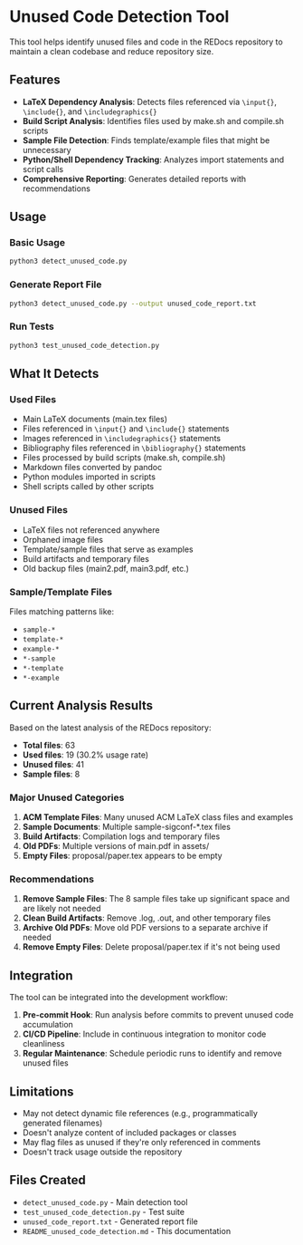 # Unused Code Detection Tool

This tool helps identify unused files and code in the REDocs repository to maintain a clean codebase and reduce repository size.

## Features

- **LaTeX Dependency Analysis**: Detects files referenced via `\input{}`, `\include{}`, and `\includegraphics{}`
- **Build Script Analysis**: Identifies files used by make.sh and compile.sh scripts
- **Sample File Detection**: Finds template/example files that might be unnecessary
- **Python/Shell Dependency Tracking**: Analyzes import statements and script calls
- **Comprehensive Reporting**: Generates detailed reports with recommendations

## Usage

### Basic Usage

```bash
python3 detect_unused_code.py
```

### Generate Report File

```bash
python3 detect_unused_code.py --output unused_code_report.txt
```

### Run Tests

```bash
python3 test_unused_code_detection.py
```

## What It Detects

### Used Files
- Main LaTeX documents (main.tex files)
- Files referenced in `\input{}` and `\include{}` statements
- Images referenced in `\includegraphics{}` statements
- Bibliography files referenced in `\bibliography{}` statements
- Files processed by build scripts (make.sh, compile.sh)
- Markdown files converted by pandoc
- Python modules imported in scripts
- Shell scripts called by other scripts

### Unused Files
- LaTeX files not referenced anywhere
- Orphaned image files
- Template/sample files that serve as examples
- Build artifacts and temporary files
- Old backup files (main2.pdf, main3.pdf, etc.)

### Sample/Template Files
Files matching patterns like:
- `sample-*`
- `template-*`
- `example-*`
- `*-sample`
- `*-template`
- `*-example`

## Current Analysis Results

Based on the latest analysis of the REDocs repository:

- **Total files**: 63
- **Used files**: 19 (30.2% usage rate)
- **Unused files**: 41
- **Sample files**: 8

### Major Unused Categories

1. **ACM Template Files**: Many unused ACM LaTeX class files and examples
2. **Sample Documents**: Multiple sample-sigconf-*.tex files
3. **Build Artifacts**: Compilation logs and temporary files
4. **Old PDFs**: Multiple versions of main.pdf in assets/
5. **Empty Files**: proposal/paper.tex appears to be empty

### Recommendations

1. **Remove Sample Files**: The 8 sample files take up significant space and are likely not needed
2. **Clean Build Artifacts**: Remove .log, .out, and other temporary files
3. **Archive Old PDFs**: Move old PDF versions to a separate archive if needed
4. **Remove Empty Files**: Delete proposal/paper.tex if it's not being used

## Integration

The tool can be integrated into the development workflow:

1. **Pre-commit Hook**: Run analysis before commits to prevent unused code accumulation
2. **CI/CD Pipeline**: Include in continuous integration to monitor code cleanliness
3. **Regular Maintenance**: Schedule periodic runs to identify and remove unused files

## Limitations

- May not detect dynamic file references (e.g., programmatically generated filenames)
- Doesn't analyze content of included packages or classes
- May flag files as unused if they're only referenced in comments
- Doesn't track usage outside the repository

## Files Created

- `detect_unused_code.py` - Main detection tool
- `test_unused_code_detection.py` - Test suite
- `unused_code_report.txt` - Generated report file
- `README_unused_code_detection.md` - This documentation